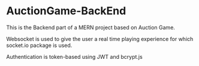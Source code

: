 # AuctionGame-BackEnd
This is the Backend part of a MERN project based on Auction Game. 

Websocket is used to give the user a real time playing experience for which socket.io package is used. 

Authentication is token-based using JWT and bcrypt.js


